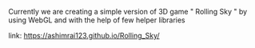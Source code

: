 Currently we are creating a simple version of 3D game " Rolling Sky " by using WebGL and with the help of few helper libraries 


link: https://ashimrai123.github.io/Rolling_Sky/  
